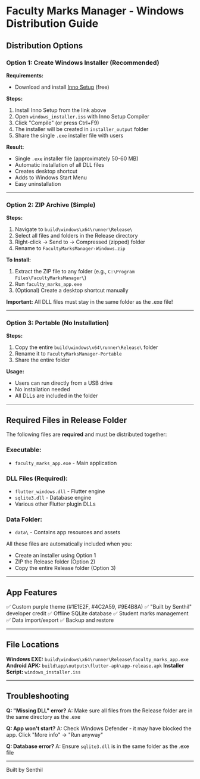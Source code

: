 # Faculty Marks Manager - Windows Distribution Guide

## Distribution Options

### Option 1: Create Windows Installer (Recommended)

**Requirements:**
- Download and install [Inno Setup](https://jrsoftware.org/isdl.php) (free)

**Steps:**
1. Install Inno Setup from the link above
2. Open `windows_installer.iss` with Inno Setup Compiler
3. Click "Compile" (or press Ctrl+F9)
4. The installer will be created in `installer_output` folder
5. Share the single `.exe` installer file with users

**Result:** 
- Single `.exe` installer file (approximately 50-60 MB)
- Automatic installation of all DLL files
- Creates desktop shortcut
- Adds to Windows Start Menu
- Easy uninstallation

---

### Option 2: ZIP Archive (Simple)

**Steps:**
1. Navigate to `build\windows\x64\runner\Release\`
2. Select all files and folders in the Release directory
3. Right-click → Send to → Compressed (zipped) folder
4. Rename to `FacultyMarksManager-Windows.zip`

**To Install:**
1. Extract the ZIP file to any folder (e.g., `C:\Program Files\FacultyMarksManager\`)
2. Run `faculty_marks_app.exe`
3. (Optional) Create a desktop shortcut manually

**Important:** All DLL files must stay in the same folder as the .exe file!

---

### Option 3: Portable (No Installation)

**Steps:**
1. Copy the entire `build\windows\x64\runner\Release\` folder
2. Rename it to `FacultyMarksManager-Portable`
3. Share the entire folder

**Usage:**
- Users can run directly from a USB drive
- No installation needed
- All DLLs are included in the folder

---

## Required Files in Release Folder

The following files are **required** and must be distributed together:

### Executable:
- `faculty_marks_app.exe` - Main application

### DLL Files (Required):
- `flutter_windows.dll` - Flutter engine
- `sqlite3.dll` - Database engine
- Various other Flutter plugin DLLs

### Data Folder:
- `data\` - Contains app resources and assets

All these files are automatically included when you:
- Create an installer using Option 1
- ZIP the Release folder (Option 2)
- Copy the entire Release folder (Option 3)

---

## App Features

✅ Custom purple theme (#1E1E2F, #4C2A59, #9E4B8A)
✅ "Built by Senthil" developer credit
✅ Offline SQLite database
✅ Student marks management
✅ Data import/export
✅ Backup and restore

---

## File Locations

**Windows EXE:** `build\windows\x64\runner\Release\faculty_marks_app.exe`
**Android APK:** `build\app\outputs\flutter-apk\app-release.apk`
**Installer Script:** `windows_installer.iss`

---

## Troubleshooting

**Q: "Missing DLL" error?**
A: Make sure all files from the Release folder are in the same directory as the .exe

**Q: App won't start?**
A: Check Windows Defender - it may have blocked the app. Click "More info" → "Run anyway"

**Q: Database error?**
A: Ensure `sqlite3.dll` is in the same folder as the .exe file

---

Built by Senthil
